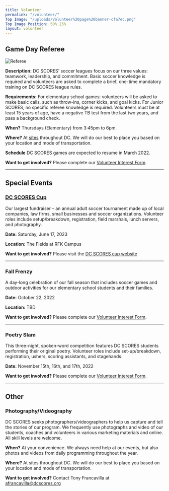 ```yaml
---
title: Volunteer
permalink: "/volunteer/"
Top Image: "/uploads/Volunteer%20page%20banner-cfa7ec.png"
Top Image Position: 50% 25%
layout: volunteer
---
```


<span id="volunteer-referee"></span>

## Game Day Referee

![Referee](/uploads/volunteer-referee-float-left.jpg)

**Description:**
DC SCORES’ soccer leagues focus on our three values: teamwork, leadership, and commitment. Basic soccer knowledge is required and volunteers are asked to complete a brief, one-time mandatory training on DC SCORES league rules.

**Requirements:**
For elementary school games: volunteers will be asked to make basic calls, such as throw-ins, corner kicks, and goal kicks. For Junior SCORES, no specific referee knowledge is required. Volunteers must be at least 15 years of age, have a negative TB test from the last two years, and pass a background check.

**When?**
Thursdays (Elementary) from 3:45pm to 6pm. <br>

**Where?**
At <a href="/our-program/program-sites/" target="_blank">sites</a> throughout DC. We will do our best to place you based on your location and mode of transportation.

**Schedule**
DC SCORES games are expected to resume in March 2022.

**Want to get involved?** Please complete our [Volunteer Interest Form](https://docs.google.com/forms/d/1w19_UB0IXSaHN3kr0c08DBUIWHU29oh32W_KO5T_h0k/viewform?edit_requested=true).

---

<span id="volunteer-special-events"></span>

## Special Events

### [DC SCORES Cup](https://www.dcscorescup.org/)

Our largest fundraiser – an annual adult soccer tournament made up of local companies, law firms, small businesses and soccer organizations. Volunteer roles include setup/breakdown, registration, field marshals, lunch servers, and photography.

**Date:** Saturday, June 17, 2023

**Location:** The Fields at RFK Campus

**Want to get involved?** Please visit the [DC SCORES cup website](https://cup.dcscores.org/)

---

### Fall Frenzy

A day-long celebration of our fall season that includes soccer games and outdoor activities for our elementary school students and their families.

**Date:** October 22, 2022

**Location:** TBD

**Want to get involved?** Please complete our [Volunteer Interest Form](https://docs.google.com/forms/d/1w19_UB0IXSaHN3kr0c08DBUIWHU29oh32W_KO5T_h0k/viewform?edit_requested=true).

---

### Poetry Slam

This three-night, spoken-word competition features DC SCORES students performing their original poetry. Volunteer roles include set-up/breakdown, registration, ushers, scoring assistants, and stagehands.

**Date:** November 15th, 16th, and 17th, 2022

**Want to get involved?** Please complete our [Volunteer Interest Form](https://docs.google.com/forms/d/1w19_UB0IXSaHN3kr0c08DBUIWHU29oh32W_KO5T_h0k/viewform?edit_requested=true).

---

<span id="volunteer-other"></span>

## Other

### Photography/Videography

DC SCORES seeks photographers/videographers to help us capture and tell the stories of our program. We frequently use photographs and video of our students, coaches and volunteers in various marketing materials and online. All skill levels are welcome.

**When?**
At your convenience. We always need help at our events, but also photos and videos from daily programming throughout the year.

**Where?**
At sites throughout DC. We will do our best to place you based on your location and mode of transportation.

**Want to get involved?**
Contact Tony Francavilla at afrancavilla@dcscores.org